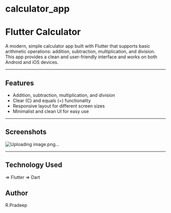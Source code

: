 # calculator_app
# Flutter Calculator

A modern, simple calculator app built with Flutter that supports basic arithmetic operations: addition, subtraction, multiplication, and division.  
This app provides a clean and user-friendly interface and works on both Android and iOS devices.

------

## Features
- Addition, subtraction, multiplication, and division
- Clear (C) and equals (=) functionality
- Responsive layout for different screen sizes
- Minimalist and clean UI for easy use

---

## Screenshots


![Uploading image.png…]()

-------
## Technology Used
=>  Flutter
=>  Dart

## Author
R.Pradeep



